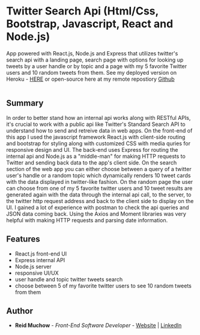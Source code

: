 # Twitter Search Api (Html/Css, Bootstrap, Javascript, React and Node.js)

App powered with React.js, Node.js and Express that utilizes twitter's search api with a landing page, search page with options for looking up tweets by a user handle or by topic and a page with my 5 favorite Twitter users and 10 random tweets from them. See my deployed version on Heroku - [HERE](https://floating-shore-26202.herokuapp.com/) or open-source here at my remote repostiory [Github](https://github.com/ram071985/twitter-app)

![]()

## Summary

In order to better stand how an internal api works along with RESTful APIs, it's crucial to work with a public api like Twitter's Standard Search API to understand how to send and retreive data in web apps.  On the front-end of this app I used the javascript framework React.js with client-side routing and bootstrap for styling along with customized CSS with media quries for responsive design and UI.  The back-end uses Express for routing the internal api and Node.js as a "middle-man" for making HTTP requests to Twitter and sending back data to the app's client side.  On the search section of the web app you can either choose between a query of a twitter user's handle or a random topic which dynamically renders 10 tweet cards with the data displayed in twitter-like fashion.  On the random page the user can choose from one of my 5 favorite twitter users and 10 tweet results are generated again with the data through the internal api call, to the server, to the twitter http request address and back to the client side to display on the UI.  I gained a lot of experience with postman to check the api queries and JSON data coming back.  Using the Axios and Moment libraries was very helpful with making HTTP requests and parsing date information.   

## Features

- React.js front-end UI
- Express internal API
- Node.js server
- responsive UI/UX
- user handle and topic twitter tweets search
- choose between 5 of my favorite twitter users to see 10 random tweets from them


## Author 

* **Reid Muchow** - *Front-End Software Developer* - [Website](https://www.reidmuchow.com) | [LinkedIn](https://www.linkedin.com/in/reidmuchow/)
